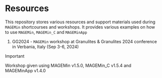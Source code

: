 # Resources

This repository stores various resources and support materials used during ``MAGEMin`` shortcourses and workshops. It provides various examples on how to use ``MAGEMin``, ``MAGEMin_C`` and ``MAGEMinApp``

1. GG2024 - ``MAGEMin`` workshop at Granulites & Granulites 2024 conference in Verbania, Italy (Sep 3-6, 2024)
> [!IMPORTANT] 
> Workshop given using MAGEMin v1.5.0, MAGEMin_C v1.5.4 and MAGEMinApp v1.4.0